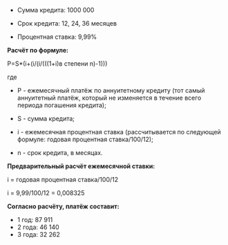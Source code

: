 - Сумма кредита: 1000 000

- Срок кредита: 12, 24, 36 месяцев

- Процентная ставка: 9,99%

**Расчёт по формуле:**
 
P=S*(i+(i/(i/(((1+i)в степени n)-1)))

где 

- P - ежемесячный платёж по аннуитетному кредиту (тот самый аннуитетный платёж, который не изменяется в течение всего периода погашения кредита);

- S - сумма кредита;
 
- i - ежемесячная процентная ставка (рассчитывается по следующей формуле: годовая процентная ставка/100/12);

- n - срок кредита, в месяцах.

**Предварительный расчёт ежемесячной ставки:**

i = годовая процентная ставка/100/12

i = 9,99/100/12 = 0,008325

**Согласно расчёту, платёж составит:** 

- 1 год: 87 911
- 2 года: 46 140
- 3 года: 32 262
